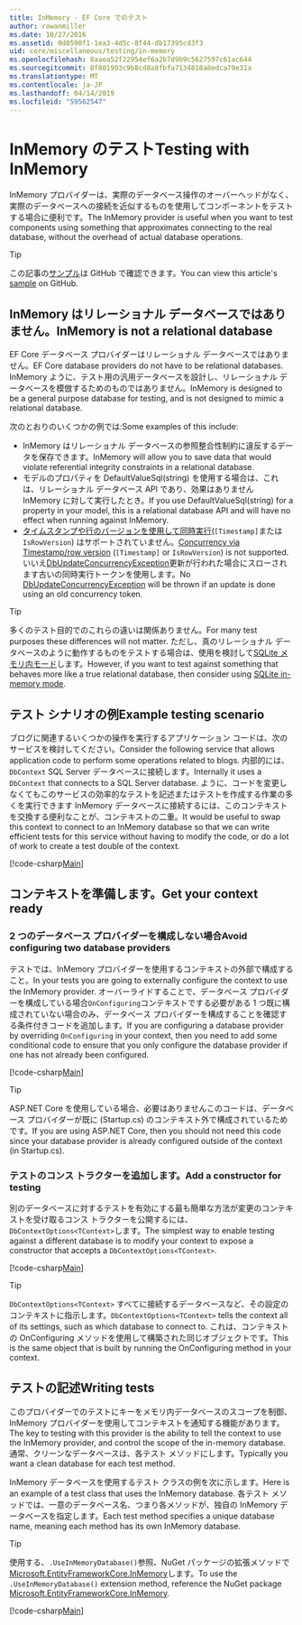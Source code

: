 ```yaml
---
title: InMemory - EF Core でのテスト
author: rowanmiller
ms.date: 10/27/2016
ms.assetid: 0d0590f1-1ea3-4d5c-8f44-db17395cd3f3
uid: core/miscellaneous/testing/in-memory
ms.openlocfilehash: 8aaea52f22954ef6a2b7d9b9c5627597c61ac644
ms.sourcegitcommit: 8f801993c9b8cd8a8fbfa7134818a8edca79e31a
ms.translationtype: MT
ms.contentlocale: ja-JP
ms.lasthandoff: 04/14/2019
ms.locfileid: "59562547"
---
```

# <a name="testing-with-inmemory"></a><span data-ttu-id="022d7-102">InMemory のテスト</span><span class="sxs-lookup"><span data-stu-id="022d7-102">Testing with InMemory</span></span>

<span data-ttu-id="022d7-103">InMemory プロバイダーは、実際のデータベース操作のオーバーヘッドがなく、実際のデータベースへの接続を近似するものを使用してコンポーネントをテストする場合に便利です。</span><span class="sxs-lookup"><span data-stu-id="022d7-103">The InMemory provider is useful when you want to test components using something that approximates connecting to the real database, without the overhead of actual database operations.</span></span>

> [!TIP]  
> <span data-ttu-id="022d7-104">この記事の[サンプル](https://github.com/aspnet/EntityFramework.Docs/tree/master/samples/core/Miscellaneous/Testing)は GitHub で確認できます。</span><span class="sxs-lookup"><span data-stu-id="022d7-104">You can view this article's [sample](https://github.com/aspnet/EntityFramework.Docs/tree/master/samples/core/Miscellaneous/Testing) on GitHub.</span></span>

## <a name="inmemory-is-not-a-relational-database"></a><span data-ttu-id="022d7-105">InMemory はリレーショナル データベースではありません。</span><span class="sxs-lookup"><span data-stu-id="022d7-105">InMemory is not a relational database</span></span>

<span data-ttu-id="022d7-106">EF Core データベース プロバイダーはリレーショナル データベースではありません。</span><span class="sxs-lookup"><span data-stu-id="022d7-106">EF Core database providers do not have to be relational databases.</span></span> <span data-ttu-id="022d7-107">InMemory ように、テスト用の汎用データベースを設計し、リレーショナル データベースを模倣するためのものではありません。</span><span class="sxs-lookup"><span data-stu-id="022d7-107">InMemory is designed to be a general purpose database for testing, and is not designed to mimic a relational database.</span></span>

<span data-ttu-id="022d7-108">次のとおりのいくつかの例では:</span><span class="sxs-lookup"><span data-stu-id="022d7-108">Some examples of this include:</span></span>

* <span data-ttu-id="022d7-109">InMemory はリレーショナル データベースの参照整合性制約に違反するデータを保存できます。</span><span class="sxs-lookup"><span data-stu-id="022d7-109">InMemory will allow you to save data that would violate referential integrity constraints in a relational database.</span></span>
* <span data-ttu-id="022d7-110">モデルのプロパティを DefaultValueSql(string) を使用する場合は、これは、リレーショナル データベース API であり、効果はありません InMemory に対して実行したとき。</span><span class="sxs-lookup"><span data-stu-id="022d7-110">If you use DefaultValueSql(string) for a property in your model, this is a relational database API and will have no effect when running against InMemory.</span></span>
* <span data-ttu-id="022d7-111">[タイムスタンプや行のバージョンを使用して同時実行](xref:core/modeling/concurrency#timestamprow-version)(`[Timestamp]`または`IsRowVersion`) はサポートされていません。</span><span class="sxs-lookup"><span data-stu-id="022d7-111">[Concurrency via Timestamp/row version](xref:core/modeling/concurrency#timestamprow-version) (`[Timestamp]` or `IsRowVersion`) is not supported.</span></span> <span data-ttu-id="022d7-112">いいえ[DbUpdateConcurrencyException](https://docs.microsoft.com/dotnet/api/microsoft.entityframeworkcore.dbupdateconcurrencyexception)更新が行われた場合にスローされます古いの同時実行トークンを使用します。</span><span class="sxs-lookup"><span data-stu-id="022d7-112">No [DbUpdateConcurrencyException](https://docs.microsoft.com/dotnet/api/microsoft.entityframeworkcore.dbupdateconcurrencyexception) will be thrown if an update is done using an old concurrency token.</span></span>

> [!TIP]  
> <span data-ttu-id="022d7-113">多くのテスト目的でのこれらの違いは関係ありません。</span><span class="sxs-lookup"><span data-stu-id="022d7-113">For many test purposes these differences will not matter.</span></span> <span data-ttu-id="022d7-114">ただし、真のリレーショナル データベースのように動作するものをテストする場合は、使用を検討して[SQLite メモリ内モード](sqlite.md)します。</span><span class="sxs-lookup"><span data-stu-id="022d7-114">However, if you want to test against something that behaves more like a true relational database, then consider using [SQLite in-memory mode](sqlite.md).</span></span>

## <a name="example-testing-scenario"></a><span data-ttu-id="022d7-115">テスト シナリオの例</span><span class="sxs-lookup"><span data-stu-id="022d7-115">Example testing scenario</span></span>

<span data-ttu-id="022d7-116">ブログに関連するいくつかの操作を実行するアプリケーション コードは、次のサービスを検討してください。</span><span class="sxs-lookup"><span data-stu-id="022d7-116">Consider the following service that allows application code to perform some operations related to blogs.</span></span> <span data-ttu-id="022d7-117">内部的には、 `DbContext` SQL Server データベースに接続します。</span><span class="sxs-lookup"><span data-stu-id="022d7-117">Internally it uses a `DbContext` that connects to a SQL Server database.</span></span> <span data-ttu-id="022d7-118">ように、コードを変更しなくてもこのサービスの効率的なテストを記述またはテストを作成する作業の多くを実行できます InMemory データベースに接続するには、このコンテキストを交換する便利なことが、コンテキストの二重。</span><span class="sxs-lookup"><span data-stu-id="022d7-118">It would be useful to swap this context to connect to an InMemory database so that we can write efficient tests for this service without having to modify the code, or do a lot of work to create a test double of the context.</span></span>

[!code-csharp[Main](../../../../samples/core/Miscellaneous/Testing/BusinessLogic/BlogService.cs)]

## <a name="get-your-context-ready"></a><span data-ttu-id="022d7-119">コンテキストを準備します。</span><span class="sxs-lookup"><span data-stu-id="022d7-119">Get your context ready</span></span>

### <a name="avoid-configuring-two-database-providers"></a><span data-ttu-id="022d7-120">2 つのデータベース プロバイダーを構成しない場合</span><span class="sxs-lookup"><span data-stu-id="022d7-120">Avoid configuring two database providers</span></span>

<span data-ttu-id="022d7-121">テストでは、InMemory プロバイダーを使用するコンテキストの外部で構成すること。</span><span class="sxs-lookup"><span data-stu-id="022d7-121">In your tests you are going to externally configure the context to use the InMemory provider.</span></span> <span data-ttu-id="022d7-122">オーバーライドすることで、データベース プロバイダーを構成している場合`OnConfiguring`コンテキストでする必要がある 1 つ既に構成されていない場合のみ、データベース プロバイダーを構成することを確認する条件付きコードを追加します。</span><span class="sxs-lookup"><span data-stu-id="022d7-122">If you are configuring a database provider by overriding `OnConfiguring` in your context, then you need to add some conditional code to ensure that you only configure the database provider if one has not already been configured.</span></span>

[!code-csharp[Main](../../../../samples/core/Miscellaneous/Testing/BusinessLogic/BloggingContext.cs#OnConfiguring)]

> [!TIP]  
> <span data-ttu-id="022d7-123">ASP.NET Core を使用している場合、必要はありませんこのコードは、データベース プロバイダーが既に (Startup.cs) のコンテキスト外で構成されているためです。</span><span class="sxs-lookup"><span data-stu-id="022d7-123">If you are using ASP.NET Core, then you should not need this code since your database provider is already configured outside of the context (in Startup.cs).</span></span>

### <a name="add-a-constructor-for-testing"></a><span data-ttu-id="022d7-124">テストのコンス トラクターを追加します。</span><span class="sxs-lookup"><span data-stu-id="022d7-124">Add a constructor for testing</span></span>

<span data-ttu-id="022d7-125">別のデータベースに対するテストを有効にする最も簡単な方法が変更のコンテキストを受け取るコンス トラクターを公開するには、`DbContextOptions<TContext>`します。</span><span class="sxs-lookup"><span data-stu-id="022d7-125">The simplest way to enable testing against a different database is to modify your context to expose a constructor that accepts a `DbContextOptions<TContext>`.</span></span>

[!code-csharp[Main](../../../../samples/core/Miscellaneous/Testing/BusinessLogic/BloggingContext.cs#Constructors)]

> [!TIP]  
> <span data-ttu-id="022d7-126">`DbContextOptions<TContext>` すべてに接続するデータベースなど、その設定のコンテキストに指示します。</span><span class="sxs-lookup"><span data-stu-id="022d7-126">`DbContextOptions<TContext>` tells the context all of its settings, such as which database to connect to.</span></span> <span data-ttu-id="022d7-127">これは、コンテキストの OnConfiguring メソッドを使用して構築された同じオブジェクトです。</span><span class="sxs-lookup"><span data-stu-id="022d7-127">This is the same object that is built by running the OnConfiguring method in your context.</span></span>

## <a name="writing-tests"></a><span data-ttu-id="022d7-128">テストの記述</span><span class="sxs-lookup"><span data-stu-id="022d7-128">Writing tests</span></span>

<span data-ttu-id="022d7-129">このプロバイダーでのテストにキーをメモリ内データベースのスコープを制御、InMemory プロバイダーを使用してコンテキストを通知する機能があります。</span><span class="sxs-lookup"><span data-stu-id="022d7-129">The key to testing with this provider is the ability to tell the context to use the InMemory provider, and control the scope of the in-memory database.</span></span> <span data-ttu-id="022d7-130">通常、クリーンなデータベースは、各テスト メソッドにします。</span><span class="sxs-lookup"><span data-stu-id="022d7-130">Typically you want a clean database for each test method.</span></span>

<span data-ttu-id="022d7-131">InMemory データベースを使用するテスト クラスの例を次に示します。</span><span class="sxs-lookup"><span data-stu-id="022d7-131">Here is an example of a test class that uses the InMemory database.</span></span> <span data-ttu-id="022d7-132">各テスト メソッドでは、一意のデータベース名、つまり各メソッドが、独自の InMemory データベースを指定します。</span><span class="sxs-lookup"><span data-stu-id="022d7-132">Each test method specifies a unique database name, meaning each method has its own InMemory database.</span></span>

>[!TIP]
> <span data-ttu-id="022d7-133">使用する、`.UseInMemoryDatabase()`参照、NuGet パッケージの拡張メソッドで[Microsoft.EntityFrameworkCore.InMemory](https://www.nuget.org/packages/Microsoft.EntityFrameworkCore.InMemory/)します。</span><span class="sxs-lookup"><span data-stu-id="022d7-133">To use the `.UseInMemoryDatabase()` extension method, reference the NuGet package [Microsoft.EntityFrameworkCore.InMemory](https://www.nuget.org/packages/Microsoft.EntityFrameworkCore.InMemory/).</span></span>

[!code-csharp[Main](../../../../samples/core/Miscellaneous/Testing/TestProject/InMemory/BlogServiceTests.cs)]
